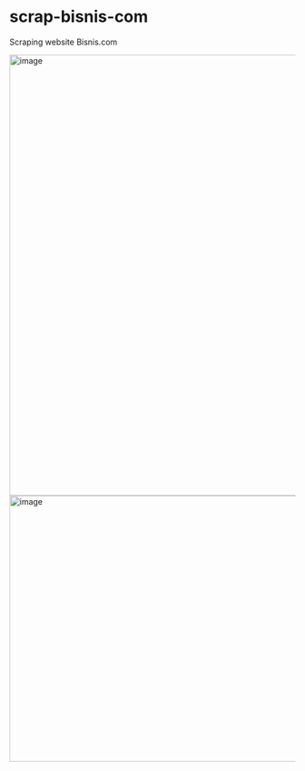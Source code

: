 # scrap-bisnis-com
Scraping website Bisnis.com



<img width="1630" height="776" alt="image" src="https://github.com/user-attachments/assets/bf54a0b7-4c9f-4119-b104-c929dcb787f7" />


<img width="1730" height="468" alt="image" src="https://github.com/user-attachments/assets/7877fd7a-db86-4981-9438-8cdbb86f6e92" />

